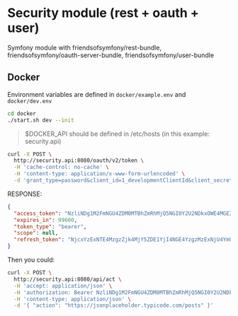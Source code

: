 # Security module (rest + oauth + user)

Symfony module with friendsofsymfony/rest-bundle, friendsofsymfony/oauth-server-bundle, friendsofsymfony/user-bundle

## Docker

Environment variables are defined in `docker/example.env` and `docker/dev.env`

``` bash
cd docker
./start.sh dev --init
```

> $DOCKER_API should be defined in /etc/hosts (in this example: security.api)

``` bash
curl -X POST \
  http://security.api:8080/oauth/v2/token \
  -H 'cache-control: no-cache' \
  -H 'content-type: application/x-www-form-urlencoded' \
  -d 'grant_type=password&client_id=1_developmentClientId&client_secret=developmentSecretId&username=admin_dev&password=admin_password_dev'
```

RESPONSE:

``` json
{
  "access_token": "NzliNDg1M2FmNGU4ZDM0MTBhZmRhMjQ5NGI0Y2U2NDkxOWE4MGE2OTA4ZTc0MjU3ZDAwN2U3N2QzZjQ3ZWNkNw",
  "expires_in": 99600,
  "token_type": "bearer",
  "scope": null,
  "refresh_token": "NjcxYzExNTE4MzgzZjk4MjY5ZDE1YjI4NGE4YzgzMzExNjU4YmU1MGFkNzdhNGQ5OWIxOTY5YzlkNjQxNGUzNQ"
}
```

Then you could:

``` bash
curl -X POST \
  http://security.api:8080/api/act \
  -H 'accept: application/json' \
  -H 'authorization: Bearer NzliNDg1M2FmNGU4ZDM0MTBhZmRhMjQ5NGI0Y2U2NDkxOWE4MGE2OTA4ZTc0MjU3ZDAwN2U3N2QzZjQ3ZWNkNw' \
  -H 'content-type: application/json' \
  -d '{	"action": "https://jsonplaceholder.typicode.com/posts" }'
```
